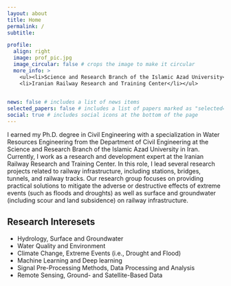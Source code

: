 ```yaml
---
layout: about
title: Home
permalink: /
subtitle:

profile:
  align: right
  image: prof_pic.jpg
  image_circular: false # crops the image to make it circular
  more_info: >
    <ul><li>Science and Research Branch of the Islamic Azad University</li>
    <li>Iranian Railway Research and Training Center</li></ul>
    

news: false # includes a list of news items
selected_papers: false # includes a list of papers marked as "selected={true}"
social: true # includes social icons at the bottom of the page
---
```


I earned my Ph.D. degree in Civil Engineering with a specialization in Water Resources Engineering from the Department of Civil Engineering at the Science and Research Branch of the Islamic Azad University in Iran. Currently, I work as a research and development expert at the Iranian Railway Research and Training Center. In this role, I lead several research projects related to railway infrastructure, including stations, bridges, tunnels, and railway tracks. Our research group focuses on providing practical solutions to mitigate the adverse or destructive effects of extreme events (such as floods and droughts) as well as surface and groundwater (including scour and land subsidence) on railway infrastructure.

## Research Interesets
* Hydrology, Surface and Groundwater 
* Water Quality and Environment
*	Climate Change, Extreme Events (i.e., Drought and Flood)
*	Machine Learning and Deep learning
*	Signal Pre-Processing Methods, Data Processing and Analysis
*	Remote Sensing, Ground- and Satellite-Based Data


